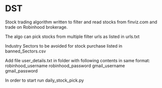 # DST
Stock trading algorithm written to filter and read stocks from finviz.com and trade on Robinhood brokerage.

The algo can pick stocks from multiple filter urls as listed in urls.txt

Industry Sectors to be avoided for stock purchase listed in banned_Sectors.csv

Add file user_details.txt in folder with following contents in same format:
robinhood_username
robinhood_password
gmail_username
gmail_password 

In order to start run daily_stock_pick.py
